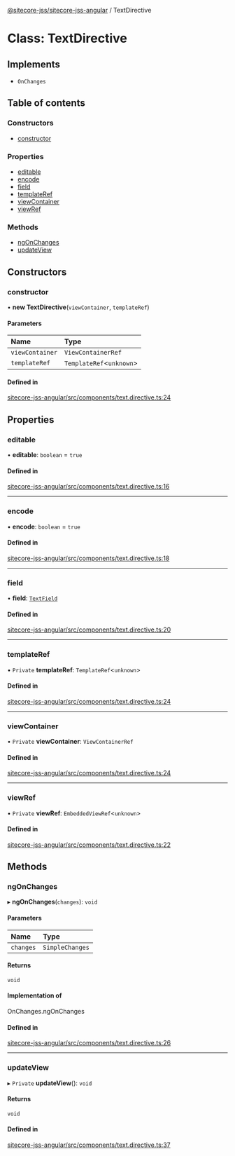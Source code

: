 [@sitecore-jss/sitecore-jss-angular](../README.md) / TextDirective

# Class: TextDirective

## Implements

- `OnChanges`

## Table of contents

### Constructors

- [constructor](TextDirective.md#constructor)

### Properties

- [editable](TextDirective.md#editable)
- [encode](TextDirective.md#encode)
- [field](TextDirective.md#field)
- [templateRef](TextDirective.md#templateref)
- [viewContainer](TextDirective.md#viewcontainer)
- [viewRef](TextDirective.md#viewref)

### Methods

- [ngOnChanges](TextDirective.md#ngonchanges)
- [updateView](TextDirective.md#updateview)

## Constructors

### constructor

• **new TextDirective**(`viewContainer`, `templateRef`)

#### Parameters

| Name | Type |
| :------ | :------ |
| `viewContainer` | `ViewContainerRef` |
| `templateRef` | `TemplateRef`<`unknown`\> |

#### Defined in

[sitecore-jss-angular/src/components/text.directive.ts:24](https://github.com/Sitecore/jss/blob/9431b2854/packages/sitecore-jss-angular/src/components/text.directive.ts#L24)

## Properties

### editable

• **editable**: `boolean` = `true`

#### Defined in

[sitecore-jss-angular/src/components/text.directive.ts:16](https://github.com/Sitecore/jss/blob/9431b2854/packages/sitecore-jss-angular/src/components/text.directive.ts#L16)

___

### encode

• **encode**: `boolean` = `true`

#### Defined in

[sitecore-jss-angular/src/components/text.directive.ts:18](https://github.com/Sitecore/jss/blob/9431b2854/packages/sitecore-jss-angular/src/components/text.directive.ts#L18)

___

### field

• **field**: [`TextField`](../interfaces/TextField.md)

#### Defined in

[sitecore-jss-angular/src/components/text.directive.ts:20](https://github.com/Sitecore/jss/blob/9431b2854/packages/sitecore-jss-angular/src/components/text.directive.ts#L20)

___

### templateRef

• `Private` **templateRef**: `TemplateRef`<`unknown`\>

#### Defined in

[sitecore-jss-angular/src/components/text.directive.ts:24](https://github.com/Sitecore/jss/blob/9431b2854/packages/sitecore-jss-angular/src/components/text.directive.ts#L24)

___

### viewContainer

• `Private` **viewContainer**: `ViewContainerRef`

#### Defined in

[sitecore-jss-angular/src/components/text.directive.ts:24](https://github.com/Sitecore/jss/blob/9431b2854/packages/sitecore-jss-angular/src/components/text.directive.ts#L24)

___

### viewRef

• `Private` **viewRef**: `EmbeddedViewRef`<`unknown`\>

#### Defined in

[sitecore-jss-angular/src/components/text.directive.ts:22](https://github.com/Sitecore/jss/blob/9431b2854/packages/sitecore-jss-angular/src/components/text.directive.ts#L22)

## Methods

### ngOnChanges

▸ **ngOnChanges**(`changes`): `void`

#### Parameters

| Name | Type |
| :------ | :------ |
| `changes` | `SimpleChanges` |

#### Returns

`void`

#### Implementation of

OnChanges.ngOnChanges

#### Defined in

[sitecore-jss-angular/src/components/text.directive.ts:26](https://github.com/Sitecore/jss/blob/9431b2854/packages/sitecore-jss-angular/src/components/text.directive.ts#L26)

___

### updateView

▸ `Private` **updateView**(): `void`

#### Returns

`void`

#### Defined in

[sitecore-jss-angular/src/components/text.directive.ts:37](https://github.com/Sitecore/jss/blob/9431b2854/packages/sitecore-jss-angular/src/components/text.directive.ts#L37)

